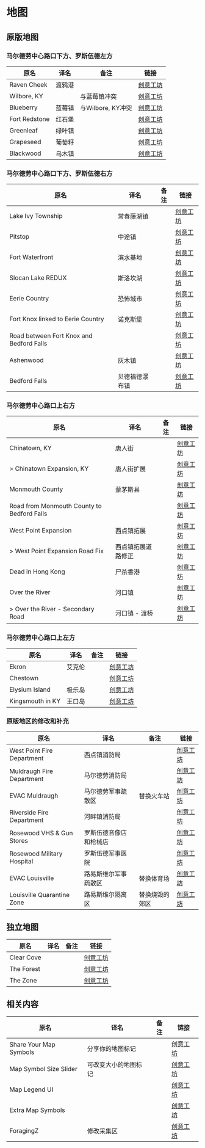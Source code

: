 # 地图

## 原版地图

### 马尔德劳中心路口下方、罗斯伍德左方

| 原名          | 译名   | 备注              | 链接                                                                          |
| ------------- | ------ | ----------------- | ----------------------------------------------------------------------------- |
| Raven Cheek   | 渡鸦港 |                   | [创意工坊](https://steamcommunity.com/sharedfiles/filedetails/?id=2196102849) |
| Wilbore, KY   |        | 与蓝莓镇冲突      | [创意工坊](https://steamcommunity.com/sharedfiles/filedetails/?id=2899635920) |
| Blueberry     | 蓝莓镇 | 与Wilbore, KY冲突 | [创意工坊](https://steamcommunity.com/sharedfiles/filedetails/?id=2671890843) |
| Fort Redstone | 红石堡 |                   | [创意工坊](https://steamcommunity.com/sharedfiles/filedetails/?id=1516836158) |
| Greenleaf     | 绿叶镇 |                   | [创意工坊](https://steamcommunity.com/sharedfiles/filedetails/?id=2778799110) |
| Grapeseed     | 葡萄籽 |                   | [创意工坊](https://steamcommunity.com/sharedfiles/filedetails/?id=2463499011) |
| Blackwood     | 乌木镇 |                   | [创意工坊](https://steamcommunity.com/sharedfiles/filedetails/?id=2536865912) |

### 马尔德劳中心路口下方、罗斯伍德右方

| 原名                                     | 译名           | 备注 | 链接                                                                          |
| ---------------------------------------- | -------------- | ---- | ----------------------------------------------------------------------------- |
| Lake Ivy Township                        | 常春藤湖镇     |      | [创意工坊](https://steamcommunity.com/sharedfiles/filedetails/?id=2252982049) |
| Pitstop                                  | 中途镇         |      | [创意工坊](https://steamcommunity.com/sharedfiles/filedetails/?id=2597946327) |
| Fort Waterfront                          | 滨水基地       |      | [创意工坊](https://steamcommunity.com/sharedfiles/filedetails/?id=2779248414) |
| Slocan Lake REDUX                        | 斯洛坎湖       |      | [创意工坊](https://steamcommunity.com/sharedfiles/filedetails/?id=2461163224) |
| Eerie Country                            | 恐怖城市       |      | [创意工坊](https://steamcommunity.com/sharedfiles/filedetails/?id=1254546530) |
| Fort Knox linked to Eerie Country        | 诺克斯堡       |      | [创意工坊](https://steamcommunity.com/sharedfiles/filedetails/?id=2595249356) |
| Road between Fort Knox and Bedford Falls |                |      | [创意工坊](https://steamcommunity.com/sharedfiles/filedetails/?id=2595785944) |
| Ashenwood                                | 灰木镇         |      | [创意工坊](https://steamcommunity.com/sharedfiles/filedetails/?id=2820363371) |
| Bedford Falls                            | 贝德福德瀑布镇 |      | [创意工坊](https://steamcommunity.com/sharedfiles/filedetails/?id=522891356)  |

### 马尔德劳中心路口上右方

| 原名                                       | 译名               | 备注 | 链接                                                                          |
| ------------------------------------------ | ------------------ | ---- | ----------------------------------------------------------------------------- |
| Chinatown, KY                              | 唐人街             |      | [创意工坊](https://steamcommunity.com/sharedfiles/filedetails/?id=2730975264) |
| > Chinatown Expansion, KY                  | 唐人街扩展         |      | [创意工坊](https://steamcommunity.com/sharedfiles/filedetails/?id=2895386882) |
| Monmouth County                            | 蒙茅斯县           |      | [创意工坊](https://steamcommunity.com/sharedfiles/filedetails/?id=2887123503) |
| Road from Monmouth County to Bedford Falls |                    |      | [创意工坊](https://steamcommunity.com/sharedfiles/filedetails/?id=2944975401) |
| West Point Expansion                       | 西点镇拓展         |      | [创意工坊](https://steamcommunity.com/sharedfiles/filedetails/?id=2195155059) |
| > West Point Expansion Road Fix            | 西点镇拓展道路修正 |      | [创意工坊](https://steamcommunity.com/sharedfiles/filedetails/?id=2805994608) |
| Dead in Hong Kong                          | 尸杀香港           |      | [创意工坊](https://steamcommunity.com/sharedfiles/filedetails/?id=2797636826) |
| Over the River                             | 河口镇             |      | [创意工坊](https://steamcommunity.com/sharedfiles/filedetails/?id=926737806)  |
| > Over the River - Secondary Road          | 河口镇 - 渡桥      |      | [创意工坊](https://steamcommunity.com/sharedfiles/filedetails/?id=2603239477) |

### 马尔德劳中心路口上左方

| 原名             | 译名   | 备注 | 链接                                                                          |
| ---------------- | ------ | ---- | ----------------------------------------------------------------------------- |
| Ekron            | 艾克伦 |      | [创意工坊](https://steamcommunity.com/sharedfiles/filedetails/?id=2712480036) |
| Chestown         |        |      | [创意工坊](https://steamcommunity.com/sharedfiles/filedetails/?id=2840889213) |
| Elysium Island   | 极乐岛 |      | [创意工坊](https://steamcommunity.com/sharedfiles/filedetails/?id=2819655145) |
| Kingsmouth in KY | 王口岛 |      | [创意工坊](https://steamcommunity.com/sharedfiles/filedetails/?id=2434339338) |

### 原版地区的修改和补充

| 原名                       | 译名                   | 备注           | 链接                                                                          |
| -------------------------- | ---------------------- | -------------- | ----------------------------------------------------------------------------- |
| West Point Fire Department | 西点镇消防局           |                | [创意工坊](https://steamcommunity.com/sharedfiles/filedetails/?id=2787439893) |
| Muldraugh Fire Department  | 马尔德劳消防局         |                | [创意工坊](https://steamcommunity.com/sharedfiles/filedetails/?id=2789097802) |
| EVAC Muldraugh             | 马尔德劳军事疏散区     | 替换火车站     | [创意工坊](https://steamcommunity.com/sharedfiles/filedetails/?id=2928391710) |
| Riverside Fire Department  | 河畔镇消防局           |                | [创意工坊](https://steamcommunity.com/sharedfiles/filedetails/?id=2799120190) |
| Rosewood VHS & Gun Stores  | 罗斯伍德音像店和枪械店 |                | [创意工坊](https://steamcommunity.com/sharedfiles/filedetails/?id=2922087098) |
| Rosewood Military Hospital | 罗斯伍德军事医院       |                | [创意工坊](https://steamcommunity.com/sharedfiles/filedetails/?id=2847283719) |
| EVAC Louisville            | 路易斯维尔军事疏散区   | 替换体育场     | [创意工坊](https://steamcommunity.com/sharedfiles/filedetails/?id=2875459699) |
| Louisville Quarantine Zone | 路易斯维尔隔离区       | 替换烧毁的郊区 | [创意工坊](https://steamcommunity.com/sharedfiles/filedetails/?id=2934132344) |

## 独立地图

| 原名       | 译名 | 备注 | 链接                                                                          |
| ---------- | ---- | ---- | ----------------------------------------------------------------------------- |
| Clear Cove |      |      | [创意工坊](https://steamcommunity.com/sharedfiles/filedetails/?id=2864464688) |
| The Forest |      |      | [创意工坊](https://steamcommunity.com/sharedfiles/filedetails/?id=2874884073) |
| The Zone   |      |      | [创意工坊](https://steamcommunity.com/sharedfiles/filedetails/?id=2837820160) |

## 相关内容

| 原名                   | 译名                 | 备注 | 链接                                                                          |
| ---------------------- | -------------------- | ---- | ----------------------------------------------------------------------------- |
| Share Your Map Symbols | 分享你的地图标记     |      | [创意工坊](https://steamcommunity.com/sharedfiles/filedetails/?id=2744101803) |
| Map Symbol Size Slider | 可改变大小的地图标记 |      | [创意工坊](https://steamcommunity.com/sharedfiles/filedetails/?id=2734705913) |
| Map Legend UI          |                      |      | [创意工坊](https://steamcommunity.com/sharedfiles/filedetails/?id=2710167561) |
| Extra Map Symbols      |                      |      | [创意工坊](https://steamcommunity.com/sharedfiles/filedetails/?id=2701170568) |
| ForagingZ              | 修改采集区           |      | [创意工坊](https://steamcommunity.com/sharedfiles/filedetails/?id=2927691080) |
